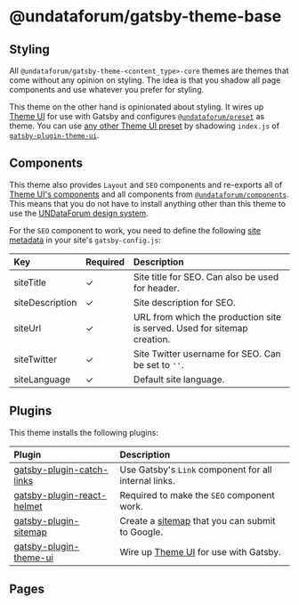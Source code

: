 # @undataforum/gatsby-theme-base

## Styling

All `@undataforum/gatsby-theme-<content_type>-core` themes are themes that come
without any opinion on styling. The idea is that you shadow all page components
and use whatever you prefer for styling.

This theme on the other hand is opinionated about styling. It wires up
[Theme UI](https://theme-ui.com/home) for use with Gatsby and configures
[`@undataforum/preset`](https://github.com/UNDataForum/design-system/tree/master/packages/preset)
as theme. You can use
[any other Theme UI preset](https://theme-ui.com/packages/presets/) by shadowing
`index.js` of
[`gatsby-plugin-theme-ui`](https://theme-ui.com/packages/gatsby-plugin/).

## Components

This theme also provides `Layout` and `SEO` components and re-exports all of
[Theme UI's components](https://theme-ui.com/components) and all components from
[`@undataforum/components`](https://github.com/UNDataForum/design-system/tree/master/packages/components).
This means that you do not have to install anything other than this theme to use
the [UNDataForum design system](https://design-system.undataforum.org/).

For the `SEO` component to work, you need to define the following
[site metadata](https://www.gatsbyjs.com/docs/gatsby-config/#sitemetadata) in
your site's `gatsby-config.js`:

| Key             | Required | Description                                                              |
| :-------------- | :------- | :----------------------------------------------------------------------- |
| siteTitle       | ✓        | Site title for SEO. Can also be used for header.                         |
| siteDescription | ✓        | Site description for SEO.                                                |
| siteUrl         | ✓        | URL from which the production site is served. Used for sitemap creation. |
| siteTwitter     | ✓        | Site Twitter username for SEO. Can be set to `''`.                       |
| siteLanguage    | ✓        | Default site language.                                                   |

## Plugins

This theme installs the following plugins:

| Plugin                                                                                     | Description                                                                                                             |
| :----------------------------------------------------------------------------------------- | :---------------------------------------------------------------------------------------------------------------------- |
| [gatsby-plugin-catch-links](https://www.gatsbyjs.com/plugins/gatsby-plugin-catch-links/)   | Use Gatsby's `Link` component for all internal links.                                                                   |
| [gatsby-plugin-react-helmet](https://www.gatsbyjs.com/plugins/gatsby-plugin-react-helmet/) | Required to make the `SEO` component work.                                                                              |
| [gatsby-plugin-sitemap](https://www.gatsbyjs.com/plugins/gatsby-plugin-sitemap)            | Create a [sitemap](https://developers.google.com/search/docs/advanced/sitemaps/overview) that you can submit to Google. |
| [gatsby-plugin-theme-ui](https://theme-ui.com/packages/gatsby-plugin/)                     | Wire up [Theme UI](https://theme-ui.com/home/) for use with Gatsby.                                                     |

## Pages
